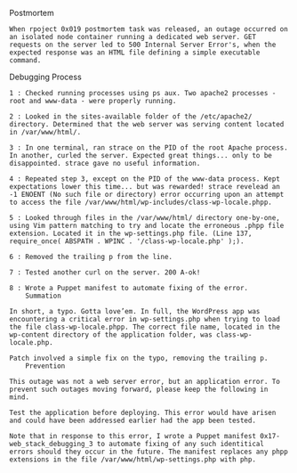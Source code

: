 Postmortem

    When rpoject 0x019 postmortem task was released, an outage occurred on an isolated node container running a dedicated web server. GET requests on the server led to 500 Internal Server Error's, when the expected response was an HTML file defining a simple executable command.

Debugging Process

    1 : Checked running processes using ps aux. Two apache2 processes - root and www-data - were properly running.

    2 : Looked in the sites-available folder of the /etc/apache2/ directory. Determined that the web server was serving content located in /var/www/html/.

    3 : In one terminal, ran strace on the PID of the root Apache process. In another, curled the server. Expected great things... only to be disappointed. strace gave no useful information.

    4 : Repeated step 3, except on the PID of the www-data process. Kept expectations lower this time... but was rewarded! strace revelead an -1 ENOENT (No such file or directory) error occurring upon an attempt to access the file /var/www/html/wp-includes/class-wp-locale.phpp.

    5 : Looked through files in the /var/www/html/ directory one-by-one, using Vim pattern matching to try and locate the erroneous .phpp file extension. Located it in the wp-settings.php file. (Line 137, require_once( ABSPATH . WPINC . '/class-wp-locale.php' );).

    6 : Removed the trailing p from the line.

    7 : Tested another curl on the server. 200 A-ok!

    8 : Wrote a Puppet manifest to automate fixing of the error.
        Summation

    In short, a typo. Gotta love’em. In full, the WordPress app was encountering a critical error in wp-settings.php when trying to load the file class-wp-locale.phpp. The correct file name, located in the wp-content directory of the application folder, was class-wp-locale.php.

    Patch involved a simple fix on the typo, removing the trailing p.
        Prevention

    This outage was not a web server error, but an application error. To prevent such outages moving forward, please keep the following in mind.

    Test the application before deploying. This error would have arisen and could have been addressed earlier had the app been tested.

    Note that in response to this error, I wrote a Puppet manifest 0x17-web_stack_debugging_3 to automate fixing of any such identitical errors should they occur in the future. The manifest replaces any phpp extensions in the file /var/www/html/wp-settings.php with php.

